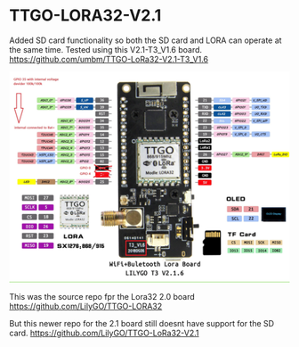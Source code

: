 # TTGO-LORA32-V2.1

Added SD card functionality so both the SD card and LORA can operate at the same time.
Tested using this V2.1-T3_V1.6 board.
https://github.com/umbm/TTGO-LoRa32-V2.1-T3_V1.6

![images](https://github.com/umbm/TTGO-LoRa32-V2.1/blob/master/T3_1.6.jpg)

This was the source repo fpr the Lora32 2.0 board
https://github.com/LilyGO/TTGO-LORA32

But this newer repo for the 2.1 board still doesnt have support for the SD card.
https://github.com/LilyGO/TTGO-LoRa32-V2.1
